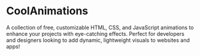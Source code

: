 # CoolAnimations
A collection of free, customizable HTML, CSS, and JavaScript animations to enhance your projects with eye-catching effects. Perfect for developers and designers looking to add dynamic, lightweight visuals to websites and apps!
